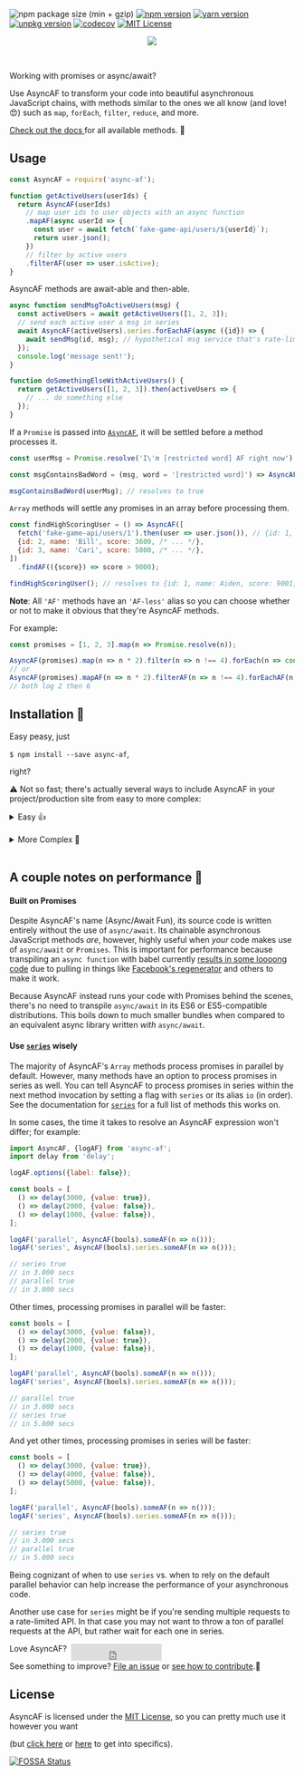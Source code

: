 <a><img src="https://img.shields.io/bundlephobia/minzip/async-af.svg?style=for-the-badge&amp;label=size&amp;colorB=466EF1" alt="npm package size (min + gzip)"></a>
<a href="https://www.npmjs.com/package/async-af" target=_blank><img src="https://img.shields.io/npm/v/async-af.svg?style=for-the-badge&colorB=cb3837" alt="npm version"></a>
<a href="https://yarnpkg.com/en/package/async-af" target=_blank><img src="https://img.shields.io/npm/v/async-af.svg?label=yarn&style=for-the-badge&colorB=2c8ebb" alt="yarn version"></a>
<a href="https://unpkg.com/async-af/" target=_blank><img src="https://img.shields.io/npm/v/async-af.svg?style=for-the-badge&colorB=ffcc2f&label=unpkg" alt="unpkg version"></a>
<a href="https://codecov.io/gh/AsyncAF/AsyncAF" target=_blank><img src="https://img.shields.io/codecov/c/github/AsyncAF/AsyncAF.svg?style=for-the-badge&label=codecov&colorB=brightgreen" alt=codecov></a>
<a href="https://github.com/AsyncAF/AsyncAF/blob/master/README.md#license"><img src="https://img.shields.io/npm/l/async-af.svg?style=for-the-badge&colorB=aaaaaa" alt="MIT License"></a>

<p align=center><a href="https://async-af.js.org" target=_blank><img src="https://cdn.rawgit.com/AsyncAF/AsyncAF/1ce388a7/docs/custom/assets/async-af-logo.png"></a></p>

<br>

Working with promises or async/await?

Use AsyncAF to transform your code into beautiful asynchronous JavaScript chains, with methods similar to the ones we all know (and love! 😍) such as `map`, `forEach`, `filter`, `reduce`, and more.

<a href="https://async-af.js.org/AsyncAF" target=_blank>
  Check out the docs
</a> for all available methods. 💙
<br>

## Usage

```js
const AsyncAF = require('async-af');

function getActiveUsers(userIds) {
  return AsyncAF(userIds)
    // map user ids to user objects with an async function
    .mapAF(async userId => {
      const user = await fetch(`fake-game-api/users/${userId}`);
      return user.json();
    })
    // filter by active users
    .filterAF(user => user.isActive);
}
```

AsyncAF methods are await-able and then-able.

```js
async function sendMsgToActiveUsers(msg) {
  const activeUsers = await getActiveUsers([1, 2, 3]);
  // send each active user a msg in series
  await AsyncAF(activeUsers).series.forEachAF(async ({id}) => {
    await sendMsg(id, msg); // hypothetical msg service that's rate-limited
  });
  console.log('message sent!');
}

function doSomethingElseWithActiveUsers() {
  return getActiveUsers([1, 2, 3]).then(activeUsers => {
    // ... do something else
  });
}
```

If a `Promise` is passed into <a href="https://async-af.js.org/AsyncAF" target=_blank>`AsyncAF`</a>, it will be settled before a method processes it.

```js
const userMsg = Promise.resolve('I\'m [restricted word] AF right now')

const msgContainsBadWord = (msg, word = '[restricted word]') => AsyncAF(msg).includesAF(word);

msgContainsBadWord(userMsg); // resolves to true
```

`Array` methods will settle any promises in an array before processing them.

```js
const findHighScoringUser = () => AsyncAF([
  fetch('fake-game-api/users/1').then(user => user.json()), // {id: 1, name: Aiden, score: 9001, ...}
  {id: 2, name: 'Bill', score: 3600, /* ... */},
  {id: 3, name: 'Cari', score: 5800, /* ... */},
])
  .findAF(({score}) => score > 9000);

findHighScoringUser(); // resolves to {id: 1, name: Aiden, score: 9001, ...}
```

**Note**: All `'AF'` methods have an `'AF-less'` alias so you can choose whether or not to make it obvious that they're AsyncAF methods.

For example:

```js
const promises = [1, 2, 3].map(n => Promise.resolve(n));

AsyncAF(promises).map(n => n * 2).filter(n => n !== 4).forEach(n => console.log(n));
// or
AsyncAF(promises).mapAF(n => n * 2).filterAF(n => n !== 4).forEachAF(n => console.log(n));
// both log 2 then 6
```

## Installation 💾

Easy peasy, just

`$ npm install --save async-af`,

right?

 ⚠️ Not so fast; there's actually several ways to include AsyncAF in your project/production site from easy to more complex:

<details><summary>Easy 👍</summary><br>
🔹 <strong>npm:</strong> <code>$ npm install --save async-af</code>

🔸 <strong>yarn:</strong> <code>$ yarn add async-af</code>

🔹 <strong>bower:</strong> <code>async-af</code> is no longer published to bower. To continue using it with bower, look into <a href="https://github.com/mjeanroy/bower-npm-resolver" target=_blank><code>bower-npm-resolver</code></a>.

🔸 <strong>cdn:</strong> See the table for which script tag to use:

<table align=left><th>mode</th><th>browsers</th><th>script tag</th>
<tr><td>development</td><td>modern (ES6+)</td><td><code class=language-html>&lt;script src="https&#58;//unpkg.com/async-af/index.js">&lt;/script></code></td></tr>
<tr><td>development</td><td>legacy (ES5+)</td><td><code class=language-html>&lt;script src="https&#58;//unpkg.com/async-af/legacy/index.js">&lt;/script></code></td></tr>
<tr><td>production</td><td>modern (ES6+)</td><td><code class=language-html>&lt;script src="https&#58;//unpkg.com/async-af/min.js">&lt;/script></code></td></tr>
<tr><td>production</td><td>legacy (ES5+)</td><td><code class=language-html>&lt;script src="https&#58;//unpkg.com/async-af/legacy/min.js">&lt;/script></code></td></tr>
</table><br>
</details>
<br>
<details><summary>More Complex 🤔</summary><br>

🔹 <strong>scoped packages:</strong>

>Instead of pulling in the entire AsyncAF library, you can install smaller standalone packages for each of the AsyncAF methods you intend to use; for example, <code>@async-af/map</code> and/or <code>@async-af/filter</code>; see further instructions in the documentation for <a href="https://async-af.js.org/AsyncAfWrapper" target=_blank>AsyncAfWrapper</a> and <a href="https://async-af.js.org/AsyncAfWrapper#use" target=_blank>AsyncAfWrapper.use</a>.

🔸 <strong>scoped packages + `babel-plugin-transform-imports`:</strong>

>If you use more than a few AsyncAF scoped packages in a file, you might start to build a wall of `import` statements to pull them all in. If this is an eyesore for you, look into <a href="https://www.npmjs.com/package/babel-plugin-transform-imports" target="_blank"><code>babel-plugin-transform-imports</code></a> and condense that ugly wall down to a single `import` statement! See <a href="https://async-af.js.org/tutorial-TOO_MANY_IMPORTS" target=_blank>Wrapper/Use: Too Many 🤬 Imports!?</a> for a tutorial.

🔹 <strong>es modules:</strong>

>AsyncAF as well as its scoped packages are also published as es modules. This gives an opportunity to conditionally load `async-af` with ES6+ features in modern browsers and `async-af` with ES5-compatible features in legacy browsers.
>
>Using the cdn scripts as an example:
>
><pre class=prettyprint>
><code><code class=language-html>&lt;script type="module" src="https&#58;//unpkg.com/async-af/esm/index.js">&lt;/script></code>
><code class=language-html>&lt;script nomodule src="https&#58;//unpkg.com/async-af/legacy/index.js">&lt;/script></code></code></pre>
>
>or minimized for production:
>
><pre class=prettyprint>
><code><code class=language-html>&lt;script type="module" src="https&#58;//unpkg.com/async-af/esm/min.js">&lt;/script></code>
><code class=language-html>&lt;script nomodule src="https&#58;//unpkg.com/async-af/legacy/min.js">&lt;/script></code></code></pre>

>The script with <code class="language-html prettyprint">&lt;script type="module"></code> will load in any browser capable of loading es modules, while the script with <code class="language-html prettyprint">&lt;script nomodule></code> will act as a fallback for legacy browsers.
>
>See <a href="https://philipwalton.com/articles/deploying-es2015-code-in-production-today/" target=_blank>here</a> and <a href="https://jakearchibald.com/2017/es-modules-in-browsers/" target=_blank>here</a> for further reading on this strategy.
</details>
<br>

## A couple notes on performance 🚀

#### Built on Promises

Despite AsyncAF's name (Async/Await Fun), its source code is written entirely without the use of `async/await`. Its chainable asynchronous JavaScript methods _are_, however, highly useful when _your_ code makes use of `async/await` or `Promises`. This is important for performance because transpiling an `async function` with babel currently <a href="https://medium.com/@bluepnume/even-with-async-await-you-probably-still-need-promises-9b259854c161" target=_blank>results in some loooong code</a> due to pulling in things like <a href="https://facebook.github.io/regenerator/" target=_blank>Facebook's regenerator</a> and others to make it work.

Because AsyncAF instead runs your code with Promises behind the scenes, there's no need to transpile `async/await` in its ES6 or ES5-compatible distributions. This boils down to much smaller bundles when compared to an equivalent async library written _with_ `async/await`.

#### Use <a href="https://async-af.js.org/AsyncAF#series" target=_blank>`series`</a> wisely

The majority of AsyncAF's `Array` methods process promises in parallel by default. However, many methods have an option to process promises in series as well. You can tell AsyncAF to process promises in series within the next method invocation by setting a flag with `series` or its alias `io` (in order). See the documentation for <a href="https://async-af.js.org/AsyncAF#series" target=_blank>`series`</a> for a full list of methods this works on.

In some cases, the time it takes to resolve an AsyncAF expression won't differ; for example:

```js
import AsyncAF, {logAF} from 'async-af';
import delay from 'delay';

logAF.options({label: false});

const bools = [
  () => delay(3000, {value: true}),
  () => delay(2000, {value: false}),
  () => delay(1000, {value: false}),
];

logAF('parallel', AsyncAF(bools).someAF(n => n()));
logAF('series', AsyncAF(bools).series.someAF(n => n()));

// series true
// in 3.000 secs
// parallel true
// in 3.000 secs
```

Other times, processing promises in parallel will be faster:

```js
const bools = [
  () => delay(3000, {value: false}),
  () => delay(2000, {value: true}),
  () => delay(1000, {value: false}),
];

logAF('parallel', AsyncAF(bools).someAF(n => n()));
logAF('series', AsyncAF(bools).series.someAF(n => n()));

// parallel true
// in 3.000 secs
// series true
// in 5.000 secs
```

And yet other times, processing promises in series will be faster:

```js
const bools = [
  () => delay(3000, {value: true}),
  () => delay(4000, {value: false}),
  () => delay(5000, {value: false}),
];

logAF('parallel', AsyncAF(bools).someAF(n => n()));
logAF('series', AsyncAF(bools).series.someAF(n => n()));

// series true
// in 3.000 secs
// parallel true
// in 5.000 secs
```

Being cognizant of when to use `series` vs. when to rely on the default parallel behavior can help increase the performance of your asynchronous code.

Another use case for `series` might be if you're sending multiple requests to a rate-limited API. In that case you may not want to throw a ton of parallel requests at the API, but rather wait for each one in series.

<div>Love AsyncAF?&nbsp;&nbsp;<iframe src="https://ghbtns.com/github-btn.html?user=AsyncAF&repo=AsyncAF&type=star&count=false" frameborder="0" scrolling="0" width="160px" height="30px" style="position:absolute"></iframe></div>

See something to improve? [File an issue](https://github.com/AsyncAF/AsyncAF/issues) or
[see how to contribute](https://github.com/AsyncAF/AsyncAF/blob/master/CONTRIBUTING.md).💙

## License
AsyncAF is licensed under the <a href="https://choosealicense.com/licenses/mit/" target=_blank>MIT License</a>, so you can pretty much use it however you want

(but [click here](https://github.com/AsyncAF/AsyncAF/blob/master/LICENSE) or <a href="https://app.fossa.io/projects/git%2Bgithub.com%2FAsyncAF%2FAsyncAF/refs/branch/master/" target=_blank>here</a> to get into specifics).

<a href="https://app.fossa.io/projects/git%2Bgithub.com%2FAsyncAF%2FAsyncAF/refs/branch/master/" target=_blank><img src="https://app.fossa.io/api/projects/git%2Bgithub.com%2FAsyncAF%2FAsyncAF.svg?type=large" alt="FOSSA Status"></a>
